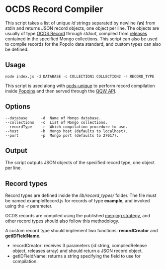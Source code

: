 # OCDS Record Compiler

This script takes a list of unique *id* strings separated by newline (**\n**) from stdin and returns JSON record objects, one object per line. The objects are usually of type [OCDS Record](http://standard.open-contracting.org/latest/en/schema/records_reference/) through *stdout*, compiled from [releases](http://standard.open-contracting.org/latest/en/schema/reference/) contained in the specified Mongo collections. This script can also be used to compile records for the Popolo data standard, and custom types can also be defined.

## Usage

    node index.js -d DATABASE -c COLLECTION1 COLLECTION2 -r RECORD_TYPE

This script is used along with [ocds-unique](http://gitlab.rindecuentas.org/equipo-qqw/ocds-unique) to perform record compilation inside [Poppins](http://gitlab.rindecuentas.org/equipo-qqw/poppins) and then served through the [QQW API](http://gitlab.rindecuentas.org/equipo-qqw/QuienEsQuienApi).

## Options

    --database      -d  Name of Mongo database.
    --collections   -c  List of Mongo collections.
    --recordType    -r  Which compilation procedure to use.
    --host          -h  Mongo host (defaults to localhost).
    --port          -p  Mongo port (defaults to 27017).

## Output

The script outputs JSON objects of the specified record type, one object per line.

## Record types

Record types are defined inside the *lib/record_types/* folder. The file must be named exampleRecord.js for records of type **example**, and invoked using the -r parameter.

OCDS records are compiled using the published [merging strategy](https://standard.open-contracting.org/latest/en/schema/merging/), and other record types should also follow this methodology.

A custom record type should implement two functions: **recordCreator** and **getIDFieldName**.

- recordCreator: receives 3 parameters (id string, compiledRelease object, releases array) and should return a JSON record object.
- getIDFieldName: returns a string specifying the field to use for compilation.
